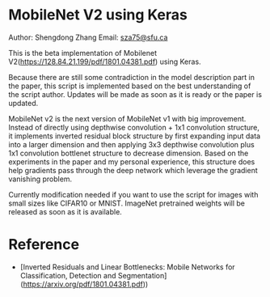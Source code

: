 # MobileNet V2 using Keras

Author: Shengdong Zhang
Email: sza75@sfu.ca

This is the beta implementation of Mobilenet V2(https://128.84.21.199/pdf/1801.04381.pdf) using Keras.

Because there are still some contradiction in the model description part in the paper, this script is implemented based on the best understanding of the script author. Updates will be made as soon as it is ready or the paper is updated.

MobileNet v2 is the next version of MobileNet v1 with big improvement. Instead of directly using depthwise convolution + 1x1 convolution structure, it implements inverted residual block structure by first expanding input data into a larger dimension and then applying 3x3 depthwise convolution plus 1x1 convolution bottlenet structure to decrease dimension. Based on the experiments in the paper and my personal experience, this structure does help gradients pass through the deep network which leverage the gradient vanishing problem.

Currently modification needed if you want to use the script for images with small sizes like CIFAR10 or MNIST. ImageNet pretrained weights will be released as soon as it is available.

# Reference
- [Inverted Residuals and Linear Bottlenecks: Mobile Networks for Classification, Detection and Segmentation]
(https://arxiv.org/pdf/1801.04381.pdf))
